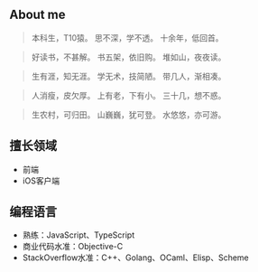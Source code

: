 ## About me

> 本科生，T10猿。
> 思不深，学不透。
> 十余年，低回首。

> 好读书，不甚解。
> 书五架，依旧购。
> 堆如山，夜夜读。

> 生有涯，知无涯。
> 学无术，技简陋。
> 带几人，渐相凑。

> 人消瘦，皮欠厚。
> 上有老，下有小。
> 三十几，想不惑。
 
> 生农村，可归田。
> 山巍巍，犹可登。
> 水悠悠，亦可游。

## 擅长领域

- 前端
- iOS客户端

## 编程语言

- 熟练：JavaScript、TypeScript
- 商业代码水准：Objective-C
- StackOverflow水准：C++、Golang、OCaml、Elisp、Scheme